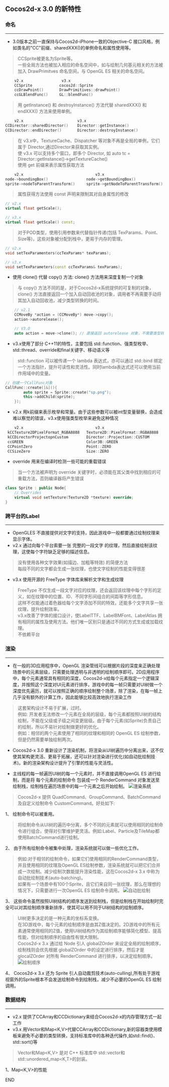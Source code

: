 ## Cocos2d-x 3.0 的新特性

### 命名
---------------
- 3.0版本之前一直保持与Cocos2d-iPhone一致的Objective-C 接口风格，例如类名的"CC"前缀、sharedXXX()的单例命名和属性使用等。

> CCSprite被更名为Sprite等。<br />
> 一些全局方法也被加入相应的命名空间中，如与绘制几何基元相关的方法被加入 DrawPrimitves 命名空间，与 OpenGL ES 相关的命名空间。

```c++
    v2.x                 v3.x
    CCSprite            cocos2d::Sprite
    ccDrawPoint()       DrawPrimitives::drawPoint()
    ccGLBlendFunc()     GL::blendFunc()
```

> 用 getInstance() 和 destroyInstance() 方法代替 sharedXXX() 和 endXXX() 方法来使用单例。

```c++
    v2.x                        v3.x
CCDirector::sharedDirector()    Director::getInstance()
CCDirector::endDirector()       Director::destroyInstance()
```

> 在 v3.x中，TextureCache、Dispatcher 等对象不再是全局的单例，它们属于 Director,通过Director来获取其实例。 <br />
> 使 v3.x 可以支持多个窗口，即多个 Director, 如 auto tc = Director::getInstance()->getTextureCache() <br />
> 使用 get 前缀来表示属性获取方法

```c++
    v2.x                                v3.x
node->boundingBox()                 node->getBoundingBox()
sprite->nodeToParentTransform()     sprite->getNodeToParentTransform()
```

> 属性获得方法使用 const 声明来限制其对自身属性的修改

```c++
// v2.x
virtual float getScale();

// v3.x
virtual float getScale() const;
```

> 对于POD类型，使用引用参数来代替指针传递(包括 TexParams、Point、Size等)，这些对象被分配到栈中，更易于内存的管理。

```c++
// v2.x
void setTexParamenters(ccTexParams* texParams);

// v3.x
void setTexParameters(const ccTexParams& texParams);
```

- 使用 clone() 代替 copy() 方法: clone() 方法用来深度复制一个对象

> 与 copy() 方法不同的是，对于Cocos2d-x系统提供的可复制的对象，clone() 方法直接返回一个加入自动回收池的对象，调用者不再需要手动将其加入自动回收池，减少类型转换的时间。

```c++
    // v2.1
    CCMoveBy *action = (CCMoveBy*) move->copy();
    action->autorelease();

    // V3.O
    auto action = move->clone(); // 直接返回 autorelease 对象，不需要类型转换
```

- v3.x使用了部分 C++11的特性，主要包括 std::function、强类型枚举、std::thread、override和final关键字、移动语义等

> std::function 可以被传递一个 lambda 表达式，亦可以通过 std::bind 绑定一个方法指针，提升可读性和灵活性。同时lambda表达式还可以使用当前作用域中的变量。

```c++
// 创建一个CallFunc对象
CallFunc::create([&](){
        auto sprite = Sprite::create("sp.png");
        this->addChild(sprite);
    });
```

- v2.x 用k前缀来表示枚举和常量。由于这些参数可以被int型变量替换，会造成难以察觉的错误，v3.x使用强类型枚举来避免这种情况

```c++
    v2.x                                v3.x
 kCCTexture2DPixelFormat_RGBA8888   Texture2D::PixelFormat::RGBA8888
 kCCDirectorProjectopnCustom        Director::Projection::CUSTOM
 ccGREEN                            Color3B::GREEN
 CCPointZero                        Point::ZERO
 CCSizeZero                         Size::ZERO
```

- override 用来在编译时检测一些可能的重载错误

> 当一个方法被声明为 override 关键字时，必须能在其父类中找到相应的可重载方法，否则编译器将产生错误

```c++
class Sprite : public Node{
    // Overrides
    virtual void setTexture(Texture2D *texture) override;
}
```

### 跨平台的Label
---------------
- OpenGLES 不直接提供对文字的支持，因此游戏中一般都要通过绘制纹理来显示字体。
- v2.x 通过向每个平台索要一张 完整的一段文字 的纹理，然后直接绘制该纹理，这使每个字符缺乏足够的描述信息。

> 没有使用各种文字效果(如描边、加粗等特效) 的简便方法  <br />
> 每段不同的文字都会生成一张纹理，也使文字绘制的性能变得很差

- v3.x 使用开源的 FreeType 字体库来解析文字和生成纹理

> FreeType 不仅生成一段文字对应的纹理，还会返回该纹理中每个字形的定义，如在纹理中的位置、ID、不同字形间组合的间距等字形信息。<br />
> 这样不仅能通过着色器给每个文字添加不同的特效，还能多个文字共享一张纹理，提升绘制效率。<br />
> v3.x改善了字体的接口设计，使LabelTTF、LabelBMFont、LabelAtlas 拥有相同的属性及使用方法。他们唯一区别只是通过不同的方式生成或加载纹理。<br />
> 不依赖平台

### 渲染
---------------
- 在一般的3D应用程序中，OpenGL 渲染管线可以根据片段的深度来正确处理场景中的元素层级，只需要处理透明与非透明的绘制顺序即可。2D应用程序中，每个元素通常具有相同的深度，Cocos2d-x给每个元素指定一个逻辑深度，并按照这个深度对UI元素进行排序，游戏中的每一帧只需要对UI树做一个 深度优先遍历，就可以按照正确的顺序绘制整个场景，除了渲染，在每一帧上几乎没有额外的计算工作，因此能够比较高效地执行渲染工作

> 这套架构设计不易于扩展，过时。<br />
> 例如: 开发者无法修改一个元素在全局的层级，每个元素都按照UI树的结构绘制，不能在父级或子级之间变更层级。由于每个元素(如Sprite)负责自己的绘制，所以不易针对绘制做更好的优化。<br />
> 例如：相邻的两个元素使用了相同的纹理和相同的 OpenGL ES 绘制参数，但是仍然需要单独绘制两次。

- Cocos2d-x 3.0 重新设计了渲染机制，将渲染从UI树遍历中分离出来，这不仅使其架构更灵活、更易于拓展，还可以针对渲染进行优化(如自动批绘制技术)。新的渲染架构设计提升了引擎的性能与灵活性。

- 主线程的每一帧遍历UI树的每一个元素时，并不直接调用OpenGL ES 进行绘制，而是将 每个元素的绘制命令 包装成一个 RenderCommand 对象发送至绘制栈，绘制栈在遍历场景中的每一个元素之后开始绘制。
![渲染系统](01/01-渲染系统.png)

> Cocos2d-x 提供 QuadCommand、GroupCommand、BatchCommand 及自定义绘制命令 CustomCommand。好处如下: 

1、 绘制命令可以被重用。
>   将绘制命令从UI树的遍历中分离，多个不同的元素就可以使用相同的绘制命令进行组合，使得对引擎维护更灵活。例如:Label、Particle及TileMap都使用BatchCommand进行绘制。

2、 由于所有绘制命令被集中处理，渲染系统就可以做一些优化工作。
>   例如:对于相邻的绘制命令，如果它们使用相同的RenderCommand类型，并且使用相同的纹理及OpenGL ES绘制参数，渲染系统就可以把它们合并成一次绘制。减少绘制次数能提升渲染性能，这在Cocos2d-x 3.x 中称为自动批绘制技术(auto-batching)。<br />
如果有一个场景中有100个Sprite，且它们来自同一张纹理，那么在理想的情况下，只需要进行一次OpenGL ES 绘制命令调用。
![自动批绘制](01/02-自动批绘制.png)

3、 这些命令虽然按照UI树结构的顺序发送到绘制栈，但是绘制栈在开始绘制时完全可以对其绘制顺序重新排序，使其可以用不同于UI树结构的绘制顺序。
> UI树更多决定的是一种元素的坐标系变换。<br />
> 在3D游戏中，每个元素的绘制顺序是由其Z值决定的。2D游戏中的所有元素通常使用相同的Z值，使用UI树结构作为其绘制顺序能够简化模型、提高性能，但对绘制顺序的自由性有很大限制。<br />
> Cocos2d-x 3.x 通过给 Node 引人 globalZOrder 来设定全局的绘制顺序，绘制栈则会优先根据 globalZOrder 中的设定进行排序，然后才是 glocalZOrder 对所有 RenderCommand 进行排序，以决定绘制顺序。<br />
![绘制顺序](01/03-绘制顺序.png)

4、 Cocos2d-x 3.x 还为 Sprite 引人自动裁剪技术(auto-culling),所有处于游戏视窗外的Sprite根本不会发送绘制命令到绘制栈，减少不必要的OpenGL ES 绘制调用。

### 数据结构
------------
- v2.x 提供了CCArray和CCDictionary来结合Cocos2d-x的内存管理方式一起工作
- v3.x 用Vector<T>和Map<K,V>代替CCArray和CCDictionary,新的容器类使用模板来避免不必要的类型转换，支持标准库中的各种迭代操作,如std::find()、std::sort()等

> Vector<T>和Map<K,V> 是对 C++ 标准库中 std::vector<T>和std::unordered_map<K,T>的封装。

1、Map<K,V>的性能
















































END